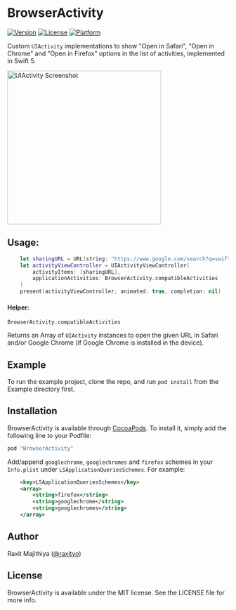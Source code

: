 # BrowserActivity

[![Version](https://img.shields.io/cocoapods/v/BrowserActivity.svg?style=flat)](http://cocoapods.org/pods/BrowserActivity)
[![License](https://img.shields.io/cocoapods/l/BrowserActivity.svg?style=flat)](http://cocoapods.org/pods/BrowserActivity)
[![Platform](https://img.shields.io/cocoapods/p/BrowserActivity.svg?style=flat)](http://cocoapods.org/pods/BrowserActivity)

Custom `UIActivity` implementations to show "Open in Safari", "Open in Chrome" and "Open in Firefox" options in the list of activities, implemented in Swift 5.

<img src="/Example/screenshot.png" alt="UIActivity Screenshot" width="350"/>

## Usage:
```swift
	let sharingURL = URL(string: "https://www.google.com/search?q=swift")
	let activityViewController = UIActivityViewController(
	    activityItems: [sharingURL],
	    applicationActivities: BrowserActivity.compatibleActivities
	)
	present(activityViewController, animated: true, completion: nil)
```
#### Helper:
```
BrowserActivity.compatibleActivities
```
Returns an Array of `UIActivity` instances to open the given URL in Safari and/or Google Chrome (if Google Chrome is installed in the device).

## Example

To run the example project, clone the repo, and run `pod install` from the Example directory first.



## Installation

BrowserActivity is available through [CocoaPods](http://cocoapods.org). To install
it, simply add the following line to your Podfile:

```ruby
pod "BrowserActivity"
```

Add/append `googlechrome`, `googlechromes` and `firefox` schemes in your `Info.plist` under `LSApplicationQueriesSchemes`. For example:

```xml
	<key>LSApplicationQueriesSchemes</key>
	<array>
		<string>firefox</string>
		<string>googlechrome</string>
		<string>googlechromes</string>
	</array>
```

## Author

Raxit Majithiya ([@raxityo](https://twitter.com/raxityo))

## License

BrowserActivity is available under the MIT license. See the LICENSE file for more info.
